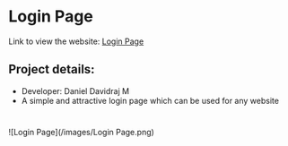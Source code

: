 # Login Page
Link to view the website:
[Login Page](https://danieldavidraj.github.io/Login-Page/)
## Project details:
* Developer: Daniel Davidraj M
* A simple and attractive login page which can be used for any website
#
![Login Page](/images/Login Page.png)

